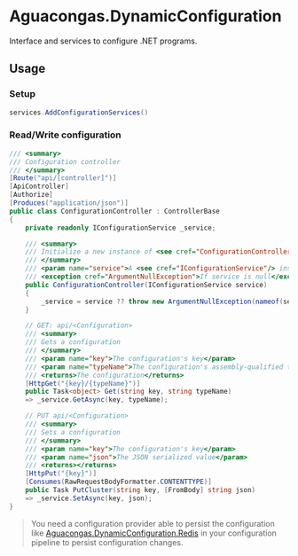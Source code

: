 ﻿# Aguacongas.DynamicConfiguration

Interface and services to configure .NET programs.

## Usage

### Setup

```cs
services.AddConfigurationServices()
```

### Read/Write configuration

```cs
/// <summary>
/// Configuration controller
/// </summary>
[Route("api/[controller]")]
[ApiController]
[Authorize]
[Produces("application/json")]
public class ConfigurationController : ControllerBase
{
    private readonly IConfigurationService _service;

    /// <summary>
    /// Initialize a new instance of <see cref="ConfigurationController"/>
    /// </summary>
    /// <param name="service">A <see cref="IConfigurationService"/> instance</param>
    /// <exception cref="ArgumentNullException">If service is null</exception>
    public ConfigurationController(IConfigurationService service)
    {
        _service = service ?? throw new ArgumentNullException(nameof(service));
    }

    // GET: api/<Configuration>
    /// <summary>
    /// Gets a configuration
    /// </summary>
    /// <param name="key">The configuration's key</param>
    /// <param name="typeName">The configuration's assembly-qualified type name</param>
    /// <returns>The configuration</returns>
    [HttpGet("{key}/{typeName}")]
    public Task<object> Get(string key, string typeName)
    => _service.GetAsync(key, typeName);

    // PUT api/<Configuration>
    /// <summary>
    /// Sets a configuration
    /// </summary>
    /// <param name="key">The configuration's key</param>
    /// <param name="json">The JSON serialized value</param>
    /// <returns></returns>
    [HttpPut("{key}")]
    [Consumes(RawRequestBodyFormatter.CONTENTTYPE)]
    public Task PutCluster(string key, [FromBody] string json)
    => _service.SetAsync(key, json);
}
```

> You need a configuration provider able to persist the configuration like [Aguacongas.DynamicConfiguration.Redis](../Aguacongas.DynamicConfiguration.Redis/README.md) in your configuration pipeline to persist configuration changes.   